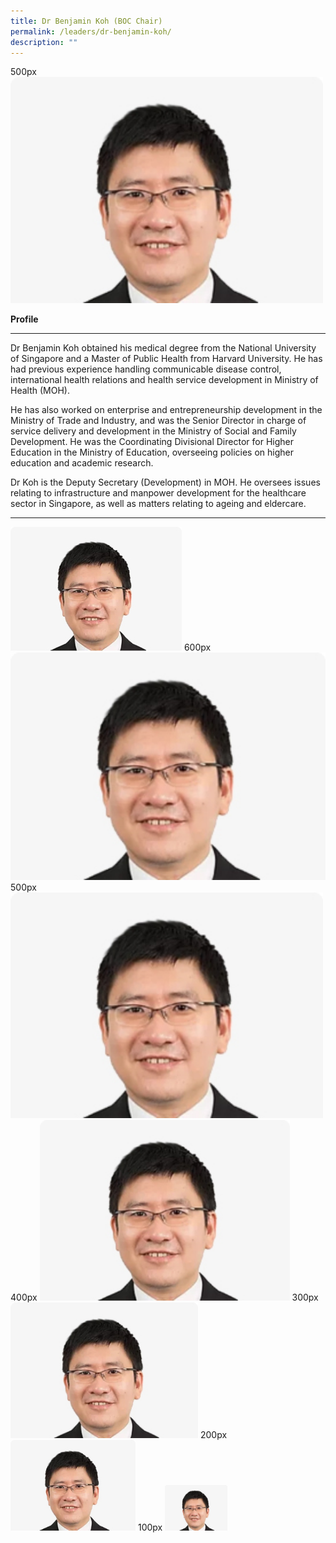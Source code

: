 ```yaml
---
title: Dr Benjamin Koh (BOC Chair)
permalink: /leaders/dr-benjamin-koh/
description: ""
---
```

500px
<img style="width:500px" src="/images/Leaders/dr%20benjamin%20koh.jpg">

**Profile**&nbsp;

* * *

Dr Benjamin Koh obtained his medical degree from the National University of Singapore and a Master of Public Health from Harvard University. He has had&nbsp;previous&nbsp;experience handling communicable disease control, international health relations and health service development in Ministry of Health (MOH).&nbsp;

He has also worked on enterprise and entrepreneurship development in the Ministry of Trade and&nbsp;Industry, and&nbsp;was the Senior Director in charge of service delivery and development in the Ministry of Social and Family Development. He was the Coordinating Divisional Director for Higher Education in the Ministry of Education, overseeing policies on higher education and academic research.&nbsp;

Dr Koh is the Deputy Secretary (Development) in MOH. He oversees issues relating to infrastructure and&nbsp;manpower&nbsp;development for the healthcare sector in Singapore, as well as matters relating to ageing and eldercare.

* * *

![Dr Benjamin Koh](/images/Leaders/dr%20benjamin%20koh.jpg)
600px
<img style="width:600px" src="/images/Leaders/dr%20benjamin%20koh.jpg">
500px
<img style="width:500px" src="/images/Leaders/dr%20benjamin%20koh.jpg">
400px
<img style="width:400px" src="/images/Leaders/dr%20benjamin%20koh.jpg">
300px
<img style="width:300px" src="/images/Leaders/dr%20benjamin%20koh.jpg">
200px
<img style="width:200px" src="/images/Leaders/dr%20benjamin%20koh.jpg">
100px
<img style="width:100px" src="/images/Leaders/dr%20benjamin%20koh.jpg">